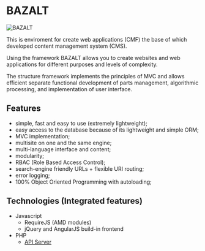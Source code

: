 BAZALT
======

![BAZALT](https://github.com/Equalteam/bazalt/wiki/assets/images/bazalt-logo.png)

This is enviroment for create web applications (CMF) the base of which developed content management system (CMS).

Using the framework BAZALT allows you to create websites and web applications for different purposes and levels of complexity.

The structure framework implements the principles of MVC and allows efficient separate functional development of parts management, algorithmic processing, and implementation of user interface.

Features
--------

- simple, fast and easy to use (extremely lightweight);
- easy access to the database because of its lightweight and simple ORM;
- MVC implementation;
- multisite on one and the same engine;
- multi-language interface and content;
- modularity;
- RBAC (Role Based Access Control);
- search-engine friendly URLs + flexible URI routing;
- error logging;
- 100% Object Oriented Programming with autoloading;

Technologies (Integrated features)
----------------------------------

* Javascript
    - RequireJS (AMD modules)
    - jQuery and AngularJS build-in frontend
* PHP
    - [API Server](https://github.com/esvit/bazalt-api)